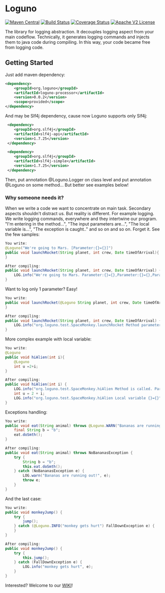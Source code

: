 # Loguno
[![Maven Central](https://img.shields.io/maven-central/v/org.loguno/loguno-processor.svg?label=Maven%20Central)](https://search.maven.org/search?q=g:%22org.loguno%22%20AND%20a:%22loguno-processor%22)
[![Build Status](https://travis-ci.com/dimpon/loguno.svg?branch=master)](https://travis-ci.com/dimpon/loguno)
[![Coverage Status](http://img.shields.io/coveralls/dimpon/loguno/master.svg?style=flat-square)](https://coveralls.io/r/dimpon/loguno?branch=master)
[![Apache V2 License](http://img.shields.io/badge/license-Apache%20V2-green.svg)](https://github.com/dimpon/loguno/blob/master/LICENSE)

The library for logging abstraction. It decouples logging aspect from your main codeflow.
Technically, it generates logging commands and injects them to java code during compiling. 
In this way, your code became free from logging code.

## Getting Started

Just add maven dependency:
```xml
<dependency>
    <groupId>org.loguno</groupId>
    <artifactId>loguno-processor</artifactId>
    <version>0.0.2</version>
    <scope>provided</scope>
</dependency>
```
And may be Slf4j dependency, cause now Loguno supports only Slf4j:
```xml
 <dependency>
    <groupId>org.slf4j</groupId>
    <artifactId>slf4j-api</artifactId>
    <version>1.7.25</version>
 </dependency>

 <dependency>
    <groupId>org.slf4j</groupId>
    <artifactId>slf4j-simple</artifactId>
    <version>1.7.25</version>
 </dependency>
```
Then, put annotation @Loguno.Logger on class level and put annotation @Loguno on some method...  But better see examples below! 

### Why someone needs it?

When we write a code we want to concentrate on main task. Secondary aspects shouldn't distract us.
But reality is different. For example logging. We write logging commands, everywhere and they intertwine our program.
"I'm entering in the method...", "The input parameters are...", "The local variable is...", "The exception is caught.." and so on and so on.
Forget it. See the few samples:

```java
You write:
@Loguno("We're going to Mars. [Parameter:{}={}]")
public void launchRocket(String planet, int crew, Date timeOfArrival){
}

After compiling:
public void launchRocket(String planet, int crew, Date timeOfArrival) {
    LOG.info("We're going to Mars. Parameter:{}={},Parameter:{}={},Parameter:{}={}", "planet", planet, "crew", crew, "timeOfArrival", timeOfArrival);
}
```
Want to log only 1 parameter? Easy!
```java
You write:
public void launchRocket(@Loguno String planet, int crew, Date timeOfArrival){
}

After compiling:
public void launchRocket(String planet, int crew, Date timeOfArrival) {
    LOG.info("org.loguno.test.SpaceMonkey.launchRocket Method parameter {}={}", "planet", planet);
}
```
More complex example with local variable:
```java
You write:
@Loguno
public void hiAlien(int i){
    @Loguno
    int u =2+i;
}

After compiling:
public void hiAlien(int i) {
    LOG.info("org.loguno.test.SpaceMonkey.hiAlien Method is called. Parameter {}={}", "i", i);
    int u = 2 + i;
    LOG.info("org.loguno.test.SpaceMonkey.hiAlien Local variable {}={}", "u", u);
}
```
Exceptions handling:
```java
You write:
public void eat(String animal) throws @Loguno.WARN("Bananas are running out!") NoBananasException {
    final String b = "b";
    eat.doSmth();
}

After compiling:
public void eat(String animal) throws NoBananasException {
    try {
        String b = "b";
        this.eat.doSmth();
    } catch (NoBananasException e) {
        LOG.warn("Bananas are running out!", e);
        throw e;
    }
}
```
And the last case:
```java
You write:
public void monkeyJump() {
    try {
        jump();
    } catch (@Loguno.INFO("monkey gets hurt") FallDownException e) {
    }
}

After compiling:
public void monkeyJump() {
    try {
        this.jump();
    } catch (FallDownException e) {
        LOG.info("monkey gets hurt", e);
    }
}
```

Interested? Welcome to our [WIKI](https://github.com/dimpon/loguno/wiki)!




